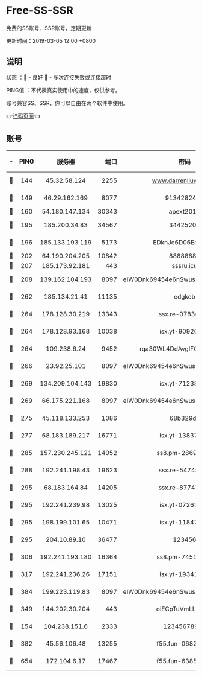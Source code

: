 # Free-SS-SSR

免费的SS账号、SSR账号，定期更新

更新时间：2019-03-05 12:00 +0800

## 说明

状态     ：🙂 - 良好 🙁 - 多次连接失败或连接超时

PING值   ：不代表真实使用中的速度，仅供参考。

账号兼容SS、SSR，你可以自由在两个软件中使用。

👉[扫码页面](https://liesauer.github.io/free-ss-ssr.github.io/)👈

## 账号

|-|PING|服务器|端口|密码|加密方式|区域|
|:----:|:----:|:-----:|-----:|:----:|:----:|:----:|
|🙂|144|45.32.58.124|2255|www.darrenliuwei.com|aes-256-cfb|JP|
|🙂|149|46.29.162.169|8077|9134282479|aes-256-cfb|RU|
|🙂|160|54.180.147.134|30343|apext2019|chacha20|KR|
|🙂|195|185.200.34.83|34567|34425208|aes-256-cfb|US|
|🙂|196|185.133.193.119|5173|EDknJe6D06EoWDaw|aes-256-cfb|US|
|🙂|202|64.190.204.205|10842|88888888|rc4-md5|US|
|🙂|207|185.173.92.181|443|sssru.icu|rc4-md5|RU|
|🙂|208|139.162.104.193|8097|eIW0Dnk69454e6nSwuspv9DmS201tQ0D|aes-256-cfb|JP|
|🙂|262|185.134.21.41|11135|edgkeb|aes-256-cfb|GB|
|🙂|264|178.128.30.219|13343|ssx.re-07836021|aes-256-cfb|SG|
|🙂|264|178.128.93.168|10038|isx.yt-90926277|aes-256-cfb|SG|
|🙂|264|109.238.6.24|9452|rqa30WL4DdAvgIFG6Fs3znzTa|aes-256-cfb|FR|
|🙂|266|23.92.25.101|8097|eIW0Dnk69454e6nSwuspv9DmS201tQ0D|aes-256-cfb|US|
|🙂|269|134.209.104.143|19830|isx.yt-71238117|aes-256-cfb|SG|
|🙂|269|66.175.221.168|8097|eIW0Dnk69454e6nSwuspv9DmS201tQ0D|aes-256-cfb|US|
|🙂|275|45.118.133.253|1086|68b329da|aes-256-cfb|SG|
|🙂|277|68.183.189.217|16771|isx.yt-13837724|aes-256-cfb|SG|
|🙂|285|157.230.245.121|14052|ss8.pm-28692844|aes-256-cfb|SG|
|🙂|288|192.241.198.43|19623|ssx.re-54745370|aes-256-cfb|US|
|🙂|295|68.183.164.84|14205|ssx.re-87747678|aes-256-cfb|US|
|🙂|295|192.241.239.98|13025|isx.yt-07261682|aes-256-cfb|US|
|🙂|295|198.199.101.65|10471|isx.yt-11847851|aes-256-cfb|US|
|🙂|295|204.10.89.10|36477|123456|aes-256-cfb|US|
|🙂|306|192.241.193.180|16364|ss8.pm-74519137|aes-256-cfb|US|
|🙂|317|192.241.236.26|17151|isx.yt-19341877|aes-256-cfb|US|
|🙂|384|199.223.119.83|8097|eIW0Dnk69454e6nSwuspv9DmS201tQ0D|aes-256-cfb|US|
|🙂|349|144.202.30.204|443|oiECpTuVmLLxk4Ts|aes-256-cfb|US|
|🙁|154|104.238.151.6|2333|12345678900|aes-256-cfb|JP|
|🙁|382|45.56.106.48|13255|f55.fun-06824617|aes-256-cfb|US|
|🙁|654|172.104.6.17|17467|f55.fun-63855041|aes-256-cfb|US|
